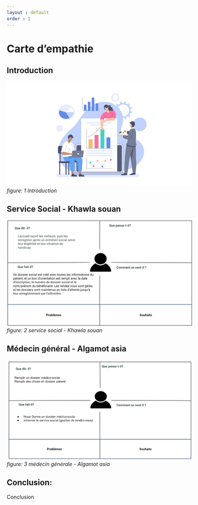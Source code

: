 ```yaml
---
layout : default
order : 1
---
```






# Carte d’empathie
## Introduction
![Introduction image](./images/Introduction.png)
*figure: 1 Introduction*
## Service Social - Khawla souan
![service social Carte d'empathie](./images/service-social.png)
*figure: 2 service social - Khawla souan*

## Médecin général - Algamot asia
![médecin générale Carte d'empathie](./images/médecin-générale.png)
*figure: 3 médecin générale - Algamot asia*
## Conclusion:
Conclusion